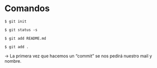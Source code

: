 # Comandos

``` Comienza a hacer un seguimiento de nuestro proyecto.
$ git init
```

``` Para ver el estado en el que se encuentran nuestros archivos.
$ git status -s
```

``` Hace seguimiento sólo al archivo README.md.
$ git add README.md 
```

``` Hace seguimiento para todos los archivos.
$ git add . 
```

-> La primera vez que hacemos un “commit” se nos pedirá nuestro mail y nombre. 

